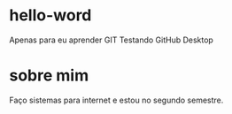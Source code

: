 # hello-word
Apenas para eu aprender GIT
Testando GitHub Desktop

# sobre mim

Faço sistemas para internet e estou no segundo semestre.
